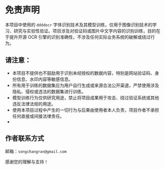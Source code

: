 # 免责声明

本项目中使用的 `ddddocr` 字体识别技术及其模型训练，仅用于图像识别技术的学习、研究与实验性验证。项目涉及对验证码或图片中文字内容的识别训练，目的在于提升开源 OCR 引擎的识别准确性，不涉及任何实际业务系统的破解或绕过行为。

## 请注意：

- 本项目不提供也不鼓励用于识别未经授权的数据内容，特别是网站验证码、身份信息、水印内容等敏感信息。
- 所有用于训练的数据集应为用户自行生成或来源合法公开渠道，严禁使用涉及隐私、侵权或违法的数据集进行训练。
- 模型训练行为仅供研究用途，禁止将项目成果用于攻击、绕过验证系统或其他违反法律法规的用途。
- 使用本项目过程中产生的一切行为与后果由使用者本人负责，项目作者不承担任何直接或间接法律责任。
- 

## 作者联系方式

 邮箱：`songchangran@gmail.com`

感谢您的理解与支持！
